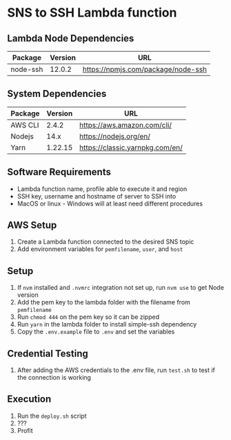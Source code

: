 # SNS to SSH Lambda function

## Lambda Node Dependencies

| Package  | Version | URL                                |
| -------- | ------- | ---------------------------------- |
| node-ssh | 12.0.2  | https://npmjs.com/package/node-ssh |

## System Dependencies

| Package | Version | URL                             |
| ------- | ------- | ------------------------------- |
| AWS CLI | 2.4.2   | https://aws.amazon.com/cli/     |
| Nodejs  | 14.x    | https://nodejs.org/en/          |
| Yarn    | 1.22.15 | https://classic.yarnpkg.com/en/ |

## Software Requirements

- Lambda function name, profile able to execute it and region
- SSH key, username and hostname of server to SSH into
- MacOS or linux - Windows will at least need different procedures

## AWS Setup

1. Create a Lambda function connected to the desired SNS topic
1. Add environment variables for `pemfilename`, `user`, and `host`

## Setup

1. If `nvm` installed and `.nvmrc` integration not set up, run `nvm use` to get Node version
1. Add the pem key to the lambda folder with the filename from `pemfilename`
1. Run `chmod 444` on the pem key so it can be zipped
1. Run `yarn` in the lambda folder to install simple-ssh dependency
1. Copy the `.env.example` file to `.env` and set the variables

## Credential Testing

1. After adding the AWS credentials to the .env file, run `test.sh` to test if the connection is working

## Execution

1. Run the `deploy.sh` script
1. ???
1. Profit
